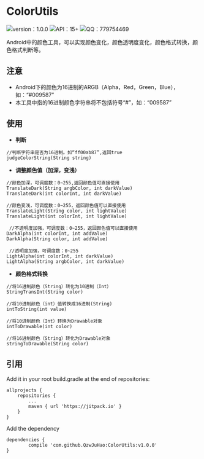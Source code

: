 # ColorUtils
![version：1.0.0](https://img.shields.io/badge/version%20-1.0.0-brightgreen.svg)
![API：15+](https://img.shields.io/badge/API-15%2B-brightgreen.svg)
![QQ：779754469](https://img.shields.io/badge/QQ-779754469-red.svg) 

Android中的颜色工具，可以实现颜色变化，颜色透明度变化，颜色格式转换，颜色格式判断等。

## 注意
- Android下的颜色为16进制的ARGB（Alpha，Red，Green，Blue），如：“#009587”
- 本工具中指的16进制颜色字符串将不包括符号“#”，如：“009587”

## 使用
- **判断**
```
//判断字符串是否为16进制。如“ff00ab87”,返回true
judgeColorString(String string)      
```
- **调整颜色值（加深，变浅）**
```
//颜色加深，可调度数：0~255,返回颜色值可直接使用
TranslateDark(String argbColor, int darkValue)      
TranslateDark(int colorInt, int darkValue) 

//颜色变浅，可调度数：0~255，返回颜色值可以直接使用
TranslateLight(String color, int lightValue)        
TranslateLight(int colorInt, int lightValue)

 //不透明度加强，可调度数：0~255，返回颜色值可以直接使用
DarkAlpha(int colorInt, int addValue)
DarkAlpha(String color, int addValue)

 //透明度加强，可调度数：0~255
LightAlpha(int colorInt, int darkValue)
LightAlpha(String argbColor, int darkValue)
```
- **颜色格式转换**
```
//将16进制颜色（String）转化为10进制（Int）
StringTransInt(String color)

//将10进制颜色（int）值转换成16进制(String)
intToString(int value)

//将10进制颜色（Int）转换为Drawable对象
intToDrawable(int color)
    
//将16进制颜色（String）转化为Drawable对象
stringToDrawable(String color)
```

## 引用

Add it in your root build.gradle at the end of repositories:

	allprojects {
		repositories {
			...
			maven { url 'https://jitpack.io' }
		}
	}

Add the dependency

	dependencies {
	        compile 'com.github.QzwJuHao:ColorUtils:v1.0.0'
	}
